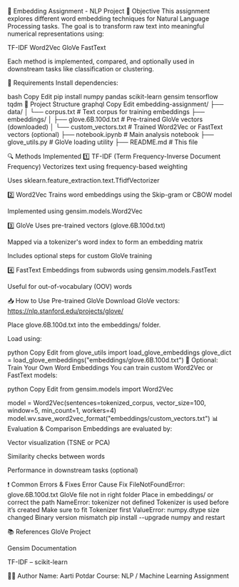 📘 Embedding Assignment - NLP Project
📌 Objective
This assignment explores different word embedding techniques for Natural Language Processing tasks. The goal is to transform raw text into meaningful numerical representations using:

TF-IDF
Word2Vec
GloVe
FastText

Each method is implemented, compared, and optionally used in downstream tasks like classification or clustering.

🧰 Requirements
Install dependencies:

bash
Copy
Edit
pip install numpy pandas scikit-learn gensim tensorflow tqdm
📂 Project Structure
graphql
Copy
Edit
embedding-assignment/
├── data/
│   └── corpus.txt                   # Text corpus for training embeddings
├── embeddings/
│   ├── glove.6B.100d.txt            # Pre-trained GloVe vectors (downloaded)
│   └── custom_vectors.txt           # Trained Word2Vec or FastText vectors (optional)
├── notebook.ipynb                   # Main analysis notebook
├── glove_utils.py                   # GloVe loading utility
├── README.md                        # This file

🔍 Methods Implemented
1️⃣ TF-IDF (Term Frequency-Inverse Document Frequency)
Vectorizes text using frequency-based weighting

Uses sklearn.feature_extraction.text.TfidfVectorizer

2️⃣ Word2Vec
Trains word embeddings using the Skip-gram or CBOW model

Implemented using gensim.models.Word2Vec

3️⃣ GloVe
Uses pre-trained vectors (glove.6B.100d.txt)

Mapped via a tokenizer's word index to form an embedding matrix

Includes optional steps for custom GloVe training

4️⃣ FastText
Embeddings from subwords using gensim.models.FastText

Useful for out-of-vocabulary (OOV) words

📥 How to Use Pre-trained GloVe
Download GloVe vectors:
https://nlp.stanford.edu/projects/glove/

Place glove.6B.100d.txt into the embeddings/ folder.

Load using:

python
Copy
Edit
from glove_utils import load_glove_embeddings
glove_dict = load_glove_embeddings("embeddings/glove.6B.100d.txt")
🧪 Optional: Train Your Own Word Embeddings
You can train custom Word2Vec or FastText models:

python
Copy
Edit
from gensim.models import Word2Vec

model = Word2Vec(sentences=tokenized_corpus, vector_size=100, window=5, min_count=1, workers=4)
model.wv.save_word2vec_format("embeddings/custom_vectors.txt")
📊 Evaluation & Comparison
Embeddings are evaluated by:

Vector visualization (TSNE or PCA)

Similarity checks between words

Performance in downstream tasks (optional)

❗ Common Errors & Fixes
Error	Cause	Fix
FileNotFoundError: glove.6B.100d.txt	GloVe file not in right folder	Place in embeddings/ or correct the path
NameError: tokenizer not defined	Tokenizer is used before it’s created	Make sure to fit Tokenizer first
ValueError: numpy.dtype size changed	Binary version mismatch	pip install --upgrade numpy and restart

📚 References
GloVe Project

Gensim Documentation

TF-IDF – scikit-learn

👩‍💻 Author
Name: Aarti Potdar
Course: NLP / Machine Learning Assignment

